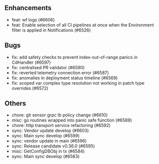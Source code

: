 ## Enhancements
- feat: wf logs (#6606)
- feat: Enable selection of all CI pipelines at once when the Environment filter is applied in Notifications (#6526)
## Bugs
- fix: add safety checks to prevent index-out-of-range panics in CdHandler (#6597)
- fix: centralised PR validator (#6590)
- fix: reverted telemetry connection error (#6587)
- fix: anomalies in deployment status timeline (#6569)
- fix: scoped var complex type resolution not working in patch type overrides (#6572)
## Others
- chore: git sensor grpc lb policy change (#6610)
- misc: go routines wrapped into panic safe function (#6589)
- chore: http transport service refactoring (#6592)
- sync: Vendor update develop (#6603)
- sync: Main sync develop (#6599)
- sync: vendor update in main (#6596)
- sync: Release candidate v0.36.0 (#6595)
- misc: GetConfigDBObj in tx (#6584)
- sync: Main sync develop (#6583)
